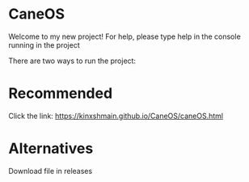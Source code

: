 # CaneOS
Welcome to my new project!
For help, please type help in the console running in the project

There are two ways to run the project:

# Recommended

Click the link:
https://kinxshmain.github.io/CaneOS/caneOS.html

# Alternatives

Download file in releases


